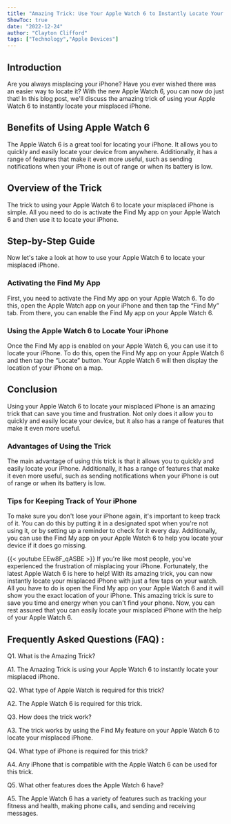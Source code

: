 ```yaml
---
title: "Amazing Trick: Use Your Apple Watch 6 to Instantly Locate Your Misplaced iPhone!"
ShowToc: true 
date: "2022-12-24"
author: "Clayton Clifford" 
tags: ["Technology","Apple Devices"]
---
```

## Introduction 
Are you always misplacing your iPhone? Have you ever wished there was an easier way to locate it? With the new Apple Watch 6, you can now do just that! In this blog post, we'll discuss the amazing trick of using your Apple Watch 6 to instantly locate your misplaced iPhone.

## Benefits of Using Apple Watch 6
The Apple Watch 6 is a great tool for locating your iPhone. It allows you to quickly and easily locate your device from anywhere. Additionally, it has a range of features that make it even more useful, such as sending notifications when your iPhone is out of range or when its battery is low.

## Overview of the Trick
The trick to using your Apple Watch 6 to locate your misplaced iPhone is simple. All you need to do is activate the Find My app on your Apple Watch 6 and then use it to locate your iPhone.

## Step-by-Step Guide
Now let's take a look at how to use your Apple Watch 6 to locate your misplaced iPhone. 

### Activating the Find My App
First, you need to activate the Find My app on your Apple Watch 6. To do this, open the Apple Watch app on your iPhone and then tap the “Find My” tab. From there, you can enable the Find My app on your Apple Watch 6. 

### Using the Apple Watch 6 to Locate Your iPhone
Once the Find My app is enabled on your Apple Watch 6, you can use it to locate your iPhone. To do this, open the Find My app on your Apple Watch 6 and then tap the “Locate” button. Your Apple Watch 6 will then display the location of your iPhone on a map. 

## Conclusion
Using your Apple Watch 6 to locate your misplaced iPhone is an amazing trick that can save you time and frustration. Not only does it allow you to quickly and easily locate your device, but it also has a range of features that make it even more useful. 

### Advantages of Using the Trick
The main advantage of using this trick is that it allows you to quickly and easily locate your iPhone. Additionally, it has a range of features that make it even more useful, such as sending notifications when your iPhone is out of range or when its battery is low. 

### Tips for Keeping Track of Your iPhone
To make sure you don't lose your iPhone again, it's important to keep track of it. You can do this by putting it in a designated spot when you're not using it, or by setting up a reminder to check for it every day. Additionally, you can use the Find My app on your Apple Watch 6 to help you locate your device if it does go missing.

{{< youtube EEw8F_qASBE >}} 
If you're like most people, you've experienced the frustration of misplacing your iPhone. Fortunately, the latest Apple Watch 6 is here to help! With its amazing trick, you can now instantly locate your misplaced iPhone with just a few taps on your watch. All you have to do is open the Find My app on your Apple Watch 6 and it will show you the exact location of your iPhone. This amazing trick is sure to save you time and energy when you can't find your phone. Now, you can rest assured that you can easily locate your misplaced iPhone with the help of your Apple Watch 6.

## Frequently Asked Questions (FAQ) :
Q1. What is the Amazing Trick?

A1. The Amazing Trick is using your Apple Watch 6 to instantly locate your misplaced iPhone.

Q2. What type of Apple Watch is required for this trick?

A2. The Apple Watch 6 is required for this trick.

Q3. How does the trick work?

A3. The trick works by using the Find My feature on your Apple Watch 6 to locate your misplaced iPhone.

Q4. What type of iPhone is required for this trick?

A4. Any iPhone that is compatible with the Apple Watch 6 can be used for this trick.

Q5. What other features does the Apple Watch 6 have?

A5. The Apple Watch 6 has a variety of features such as tracking your fitness and health, making phone calls, and sending and receiving messages.


